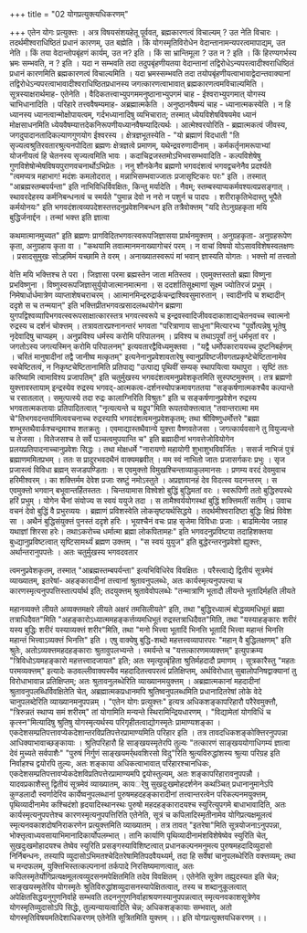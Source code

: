 +++
title = "02 योगप्रत्युक्त्यधिकरणम्"

+++
एतेन योगः प्रत्युक्त्तः । अत्र विषयसंशयहेतू पूर्ववत्, ब्रह्मकारणत्वं विचाल्यम् ? उत नेति विचारः । तदर्थमीश्वराधिष्ठितं प्रधानं कारणम्, उत बह्मेति । किं योगस्मृतिविरोधेन वेदान्तानामन्यपरत्वमापाद्यम्, उत नेति । किं तया वेदान्तोपबृंहणं कार्यम्, उत न? इति । किं सा भ्रान्तिमूला ? उत न ? इति । किं हिरण्यगर्भस्य भ्रमः सम्भवति, न ? इति । यदा न सम्भवति तदा तदुपबृंहणीयतया वेदान्तानां तद्विरोधेऽन्यपरत्वादीश्वराधिष्ठितं प्रधानं कारणमिति ब्रह्मकारणत्वं विचाल्यमिति । यदा भ्रमस्सम्भवति तदा तयोपबृंहणीयत्वाभावाद्वेदान्तवाक्यानां तद्विरोधेऽन्यपरत्वाभावादीश्वराधिष्ठितप्रधानस्य जगत्कारणत्वाभावात् ब्रह्मकारणत्वमविचाल्यमिति । सूत्रस्याक्षरार्थमाह- एतेनेति । वैदिकतत्त्वाभ्युपगममनुष्ठानाभ्युपगमं चाह - ईश्वराभ्युपगमात् योगस्य चाभिधानादिति । परिहारे तत्त्ववैषम्यमाह- अब्रह्मात्मकेति । अनुष्ठानवैषम्यं चाह - ध्यानात्मकस्येति । न हि ध्यानस्य ध्यानत्वान्मोक्षोपायत्वम्, गर्दभध्यानादिषु व्यभिचारात्; तस्मात् ध्येयविशेषविषयमेव ध्यानं मोक्षसाधनमिति ध्येयवैषम्यात्तदेकनिरूपणीयध्यानवैषम्यादित्यर्थः । आत्मेश्वरयोरिति - ब्रह्मात्मकत्वं जीवस्य, जगदुपादानतादिकल्याणगुणयोग ईश्वरस्य । क्षेत्रज्ञभूतस्येति - "यो ब्रह्माणं विदधाती "ति सृज्यत्वश्रुतिरवतारश्रुत्यनपोदिता ब्रह्मणः क्षेत्रज्ञत्वे प्रमाणम्, यथेन्द्रवरुणादीनाम् । कर्मकर्तृनामरूपाभ्यां योजनीयत्वं हि चेतनस्य सृज्यत्वमिति भावः । कदाचिद्रजस्तमोऽभिभवसम्भवादिति - कल्पविशेषेषु गुणविशेषोन्मेषविषयपुराणवचनार्थोऽभिप्रेतः । ननु शौनकेनैव ब्रह्मणो भगवदंशत्वं भगवद्वचनेनैव प्रदर्श्यते "त्वमप्यत्र महाभाग! मदंशः कमलोदरात् । मन्नाभिसम्भवाज्जातः प्रजासृष्टिकरः परः" इति । तस्मात् "आब्रह्मस्तम्बपर्यन्ता" इति नाभिविधिर्विवक्षितः, किन्तु मर्यादेति । नैवम्; स्तम्बस्याप्यकर्मवश्यत्वप्रसङ्गात् । स्थावरदेहस्य कर्मनिबन्धनत्वं च स्मर्यते "पुमान्न देवो न नरो न पशुर्न च पादपः । शरीराकृतिभेदास्तु भूपैते कर्मयोनयः" इति भगवदंशत्वव्यपदेशस्तत्तदनुप्रवेशनिबन्धन इति तत्रैवोक्त्तम् "यदि तेऽनुग्रहकृता मयि बुद्धिर्जनार्द्दन । तन्मां भक्त्त इति ज्ञात्वा

कथमात्मानमुच्यत" इति ब्रह्मणः प्रागविदितभगवत्स्वरूपजिज्ञासया प्रार्थनमुक्त्तम् । अनुग्रहकृता- अनुग्रहरूपेण कृता, अनुग्रहाय कृता वा । "कथयामि तवात्मानमनाख्यागोचरं परम् । न वाचां विषयो योऽसावविशेषस्वलक्षणः । प्रसादसुमुखः सोऽहमिमं यच्छामि ते वरम् । अनाख्यातस्वरूपं मां भवान् ज्ञास्यति योगतः । भक्त्तो मां तत्त्वतो

वेत्ति मयि भक्त्तिश्च ते परा । जिज्ञासा परमा ब्रह्मस्तेन जाता मतिस्तव । एवमुक्त्तस्ततो ब्रह्मा विष्णुना प्रभविष्णुना । विष्णुस्वरूपजिज्ञासुर्युयोजात्मानमात्मना । स ददर्शातिसूक्ष्माणां सूक्ष्म ज्योतिरजं प्रभुम् । निमेषार्धार्धमात्रेण व्याप्ताशेषचराचरम् । आत्मानमिन्द्ररुद्रार्कचन्द्राश्विवसुमारुतान् । स्वादीनपि च शब्दादीन् ददृशे स च तन्मयान्" इति भक्त्तिप्रीतभगवत्प्रसादलब्धयोगेन ब्रह्मणा युगपद्विश्वव्यापिभगवत्स्वरूपसाक्षात्कारस्तत्र भगवत्स्वरूपे च इन्द्रवस्वादिजीववदाकाशाद्यचेतनवच्च स्वात्मनो रुद्रस्य च दर्शनं चोक्त्तम् । तत्रावतारप्रश्नानन्तरं भगवता "परित्राणाय साधूना"मित्यारभ्य "पूर्वोत्पन्नेषु भूतेषु नृदेवादिषु चाप्यहम् । अनुप्रविश्य धर्मस्य करोमि परिपालनम् । प्रविश्य च तथाऽपूर्वां तनुं धर्मभृतां वर । जगतोऽस्य जगत्यस्मिन् करोमि परिपालनम्" इत्यवतारद्वैविध्यमुक्तवा । "यद्वै धर्मोपकाराययच्च दुष्टनिबर्हणम् । चरितं मानुषादीनां तद्वै जानीष्व मत्कृतम्" इत्यनेनानुप्रवेशावतारेषु स्वानुप्रविष्टजीवगतप्रकृष्टेचेष्टितानामेव स्वचेष्टितत्वं, न निकृष्टचेष्टितानामिति प्रतिपाद्य "उत्पाद्य पृथिवीं सम्यक् स्थापयित्वा यथापुरा । सृष्टिं ततः करिष्यामि त्वामाविश्य प्रजापतिम्" इति चतुर्मुखस्य भगवदंशत्वमनुप्रवेशकृतमिति सुस्पष्टमुक्त्तम् । तत्र ब्रह्मणो युक्त्तावस्तायाम् इन्द्रस्येव रुद्रस्य भगवद्-आत्मकत्व-दर्शनस्योपक्रमावगततया "सङ्कर्षणात्मकश्चैव कल्पान्ते च रसातलात् । समुत्पत्स्ये तदा रुद्रः कालाग्निरिति विश्रुतः" इति च सङ्कर्षणानुप्रवेशेन रुद्रस्य भगवतात्मकतायाः प्रतिपादितत्वात् "नृत्यत्यन्ते च यद्रूप"मिति रूपतयोक्त्तत्वात् "तवान्तरात्मा मम चे"तिभगवदन्तर्यामित्ववचनाच्च रुद्रस्यापि भगवदंशत्वमनुप्रवेशकृतम्; तथा श्रीविष्णुधर्मोत्तरे "ब्रह्मा शम्भुस्तथैवार्कश्चन्द्रमाश्च शतक्रतुः । एवमाद्यास्तथैवान्ये युक्त्ता वैष्णवतेजसा । जगत्कार्यवसाने तु वियुज्यन्ते च तेजसा । वितेजसश्च ते सर्वे पञ्चत्वमुपयान्ति च" इति ब्रह्मादीनां भगवत्तेजोवियोगेन प्रलयप्रतिपादनाच्चानुप्रवेशः सिद्धः । तथा मोक्षधर्मे "नारायणो महायोगी शुभाशुभविवर्जितः । ससर्ज नाभिजं पुत्रं ब्रह्माणममितप्रभम् । ततः स प्रादुरभवदथैनं वाक्यमब्रवीत् । मम स्वं नाभितो जातः प्रजासर्गकरः प्रभुः । सृज प्रजास्त्वं विविधा ब्रह्मन् सजडपण्डिताः । स एवमुक्त्तो विमुखश्चिन्ताव्याकुलमानसः । प्रणम्य वरदं देवमुवाच हरिमीश्वरम् । का शक्त्तिर्मम देवेश प्रजाः स्रष्टुं नमोऽस्तुते । अप्रज्ञावानहं देव विदत्स्व यदनन्तरम् । स एवमुक्त्तो भगवान् बभूवान्तर्हितस्ततः । चिन्तयामास विश्वेशो बुद्धिं बुद्धिमतां वरः । स्वरूपिणी ततो बुद्धिरुपस्थे हरिं प्रभुम् । योगेन चैनां संयोज्य स स्वयं ययुजे तदा । स तामैश्वर्ययोगस्थां बुद्धिं शक्त्तिमतीं सतीम् । उवाच वचनं देवो बुद्धिं वै प्रभुरव्ययः । ब्रह्माणं प्रविशस्वेति लोकसृष्टयर्थसिद्धये । तदर्थमीश्वरादिष्टा बुद्धिः क्षिप्रं विवेश सा । अथैनं बुद्धिसंयुक्त्तं पुनस्तं ददृशे हरिः । भूयश्चैनं वचः प्राह सृजेमा विविधाः प्रजाः । बाढमित्येव जग्राह यथाज्ञां शिरसा हरेः। तथाऽकरोच्च धर्मात्मा ब्रह्मा लोकपितामहः" इति भगवदनुप्रविष्टया तदाहिशक्तया बुध्द्यानुप्रविष्टत्वात् सृष्टिसामर्थ्यं ब्रह्मण उक्त्तम् । "स स्वयं युयुज" इति बुद्धेरन्तरनुप्रवेशो ह्युक्त्तः, अर्थान्तरानुपपत्तेः । अतः चतुर्मुखस्य भगवदवतार

त्वमनुप्रवेशकृतम्, तस्मात् "आब्रह्मस्तम्बपर्यन्ता" इत्यभिविधिरेव विवक्षितः । परैस्त्वाद्ये द्वितीयं सूत्रमेवं व्याख्यातम्, इतरेषां- अहङ्कारादीनां तत्त्वानां श्रुतावनुपलब्धेः, अतः कार्यस्मृत्यनुपपत्त्या च कारणस्मृत्यनुपपत्तिस्तात्पर्यार्थ इति; तदयुक्त्तम् श्रुतावेवोपलब्धेः "तन्मात्राणि भूतादौ लीयन्ते भूतादिर्महति लीयते

महानव्यक्त्ते लीयते अव्यक्त्तमक्षरे लीयते अक्षरं तमसिलीयते" इति, तथा "बुद्धिरध्यात्मं बोद्धव्यमधिभूतं ब्रह्मा तत्राधिदैवत"मिति "अहङ्कारोऽध्यात्ममहङ्कर्त्तव्यमधिभूतं रुद्रस्तत्राधिदैवत"मिति, तथा "यस्याहङ्कारः शरीरं यस्य बुद्धिः शरीरं यस्याव्यक्त्तं शरीर"मिति, तथा "मनो भित्त्वा भूतादिं भिनत्ति भूतादिं भित्त्वा महान्तं भिनत्ति महान्तं भित्त्वाऽव्यक्त्तं भिनत्ति" इति । एषु वाक्येषु बुद्धि-शब्दो महत्तत्त्वव्यापारपरः "महान् वै बुद्धिलक्षणम्" इति श्रुतेः, अतोऽव्यक्त्तमहदहङ्काराः श्रुतावुपलभ्यन्ते । स्मर्यन्ते च "यत्तत्कारणमव्यक्त्तम्" इत्युपक्रम्य "त्रिविधोऽयमहङ्कारो महत्तत्त्वादजायत" इति; अतः स्मृत्युपबृंहिता श्रुतिर्महदादौ प्रमाणम् । सूत्रकारैस्तु "महतः परमव्यक्त्तम्" इत्यादेः कठवल्लीवाक्यस्यैव महदादितत्त्वपरत्वं प्रतिक्षिप्तम्, अर्थविरोधात् सुबालोपनिषद्वाक्यानां तु विरोधाभावान्न प्रतिक्षिप्तम्; अतः श्रुतावनुलब्धेरिति व्याख्यानमयुक्त्तम् । अब्रह्मात्मकानां महदादीनां श्रुतावनुपलब्धिर्विवक्षितेति चेत्, अब्रह्मात्मकप्रधानमपि श्रुतिष्वनुपलब्धमिति प्रधानादितरेषां लोके वेदे चानुपलब्देरिति व्याख्यानमनुपपन्नम् । "एतेन योगः प्रत्युक्त्तः" इत्यत्र अधिकशङ्कापरिहारौ परैरेवमुक्त्तौ, "त्रिरुन्नतं स्थाप्य समं शरीरम्" तां योगामिति मन्यन्ते स्थिरामिन्द्रियधारणम् । "विद्यामेतां योगविधिं च कृत्स्न"मित्यादिषु श्रुतिषु योगस्मृत्यर्थस्य परिगृहीतत्वाद्योगस्मृतेः प्रामाण्यशङ्का । एकदेशसम्प्रतिपत्तावप्येकदेशान्तरविप्रतिपत्तेरप्रामाण्यमिति परिहार इति । तत्र तावदधिकशङ्कोक्त्तिरनुपपन्ना आधिक्याभावाच्छङ्कायाः । श्रुतिपरिहारौ हि साङ्खयस्मृतेरपि तुल्यः "तत्कारणं साङ्खययोगाधिगम्यं ज्ञात्वा देवं मुच्यते सर्वपाशैः" "पुरुषं निर्गुणं साङ्खयमर्र्थवशिरसो विदु"रिति श्रुत्यविरुद्धांशस्य श्रुत्या परिग्रह इति निर्वाहश्च द्वयोरपि तुल्यः, अतः शङ्काया अधिकत्वाभावात् परिहारश्चानधिकः, एकदेशसम्प्रतिपत्तावप्येकदेशविप्रतिपत्तेरप्रामाण्यमपि द्वयोस्तुल्यम्, अतः शङ्कापरिहारावनुपपन्नौ । यादवप्रकाशैस्तु द्वितीयं सूत्रमेवं व्याख्यातम्, कायर्ेषु सुखदुःखमोहदर्शनेन कथञ्चित् प्रधानानुमानेऽपि कुण्डलादौ स्वर्णादेरिव कार्येष्वनुपलब्धानां पुरुषमहदहङ्कारादीनां तत्त्वान्तरत्वेन परिकल्पनमयुक्त्तम्, पृथिव्यादीनामेव कश्चिदंशो हृदयादिस्थानस्थः पुरुषो महदहङ्कारादयश्च स्युरित्युपगमे बाधाभावादिति, अतः कार्यस्मृत्यनुपपत्तेश्च कारणस्मृत्यनुपपत्तिरिति एतेनेति, सूत्रं च कपिलादिस्मृतीनामेव योगिप्रत्यक्षमूलत्वं स्मृत्यनवकाशदोषनिराकरणेन प्रत्युक्त्तमिति व्याख्यातम् । तत्र तावत् "इतरेषा"मिति सूत्रयोजनाऽनुपपन्ना, भोक्त्तृत्वाध्यवसायाभिमानादिकार्योपलम्भात् । तानि कार्याणि पृथिव्यादीनामंशविशेषेष्वेव स्युरिति चेत्, सुखदुःखमोहादयश्च तेष्वेव स्युरिति प्रसङ्गस्याविशिष्टत्वात् प्रधानकल्पनमनुमत्य पुरुषमहदादिव्युदासो निर्निबन्धनः, तस्यापि व्युदासोऽभिमतश्चेदितरेषामितिपदवैयथ्यर्म्, तदा हि सर्वेषां चानुपलब्धेरिति वक्त्तव्यम्; तथा च मन्दफलम्, युक्त्तिभिस्तत्कल्पनानां तर्कपादे निरसिष्यमाणत्वात्, अतः कपिलस्मृतेर्योगिप्रत्यक्षमूलत्वव्युदसनमपेक्षितमिति तदेव विवक्षितम् । एतेनेति सूत्रेण तह्युदस्यत इति चेन्न; साङ्खयस्मृतेरिव योगस्मृतेः श्रुतिविरुद्धांशव्युदासनस्यापेक्षितत्वात्, तस्य च शब्दानुकूलत्वात् अपेक्षितसिद्धयनुगुणनिर्वाहे सम्भवति तदननुगुणनिर्वाहाश्रयणस्यानुपपन्नत्वात् स्मृत्यनवकाशसूत्रेणेव योगस्मृतिव्युदासोऽपि सिद्धेः, तुल्यन्यायत्वादिति चेन्न; अधिकशङ्कायाः सम्भवात्, अतो योगस्मृतिविषयमतिदेशाधिकरणम् एतेनेति सूत्रितमिति युक्त्तम् ।। इति योगप्रत्युक्तयधिकरणम् ।।

